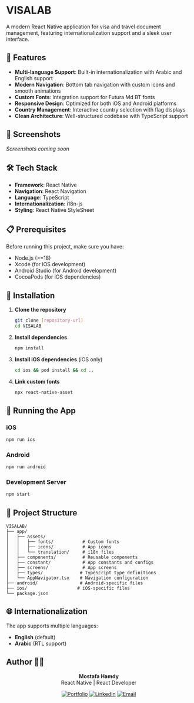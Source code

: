 # VISALAB

A modern React Native application for visa and travel document management, featuring internationalization support and a sleek user interface.

## 🚀 Features

- **Multi-language Support**: Built-in internationalization with Arabic and English support
- **Modern Navigation**: Bottom tab navigation with custom icons and smooth animations
- **Custom Fonts**: Integration support for Futura Md BT fonts
- **Responsive Design**: Optimized for both iOS and Android platforms
- **Country Management**: Interactive country selection with flag displays
- **Clean Architecture**: Well-structured codebase with TypeScript support

## 📱 Screenshots

*Screenshots coming soon*

## 🛠️ Tech Stack

- **Framework**: React Native
- **Navigation**: React Navigation
- **Language**: TypeScript
- **Internationalization**: i18n-js
- **Styling**: React Native StyleSheet

## 📋 Prerequisites

Before running this project, make sure you have:

- Node.js (>=18)
- Xcode (for iOS development)
- Android Studio (for Android development)
- CocoaPods (for iOS dependencies)

## 🔧 Installation

1. **Clone the repository**
   ```bash
   git clone [repository-url]
   cd VISALAB
   ```

2. **Install dependencies**
   ```bash
   npm install
   ```

3. **Install iOS dependencies** (iOS only)
   ```bash
   cd ios && pod install && cd ..
   ```

4. **Link custom fonts**
   ```bash
   npx react-native-asset
   ```

## 🚀 Running the App

### iOS
```bash
npm run ios
```

### Android
```bash
npm run android
```

### Development Server
```bash
npm start
```

## 📁 Project Structure

```
VISALAB/
├── app/
│   ├── assets/
│   │   ├── fonts/           # Custom fonts
│   │   ├── icons/           # App icons
│   │   └── translation/     # i18n files
│   ├── components/          # Reusable components
│   ├── constant/            # App constants and configs
│   ├── screens/             # App screens
│   ├── types/              # TypeScript type definitions
│   └── AppNavigator.tsx    # Navigation configuration
├── android/                # Android-specific files
├── ios/                   # iOS-specific files
└── package.json
```

## 🌐 Internationalization

The app supports multiple languages:

- **English** (default)
- **Arabic** (RTL support)

## Author 👨‍💻

<div align="center">

**Mostafa Hamdy**  
React Native | React Developer

[![Portfolio](https://img.shields.io/badge/🌐_Portfolio-000000?style=for-the-badge&logo=vercel&logoColor=white)](https://mostafa-portfolio.vercel.app/)
[![LinkedIn](https://img.shields.io/badge/🔗_LinkedIn-0077B5?style=for-the-badge&logo=linkedin&logoColor=white)](https://www.linkedin.com/in/mostafa-7amdy/)
[![Email](https://img.shields.io/badge/📧_Email-D14836?style=for-the-badge&logo=gmail&logoColor=white)](mailto:mostafa44hamdy@gmail.com)

</div>

